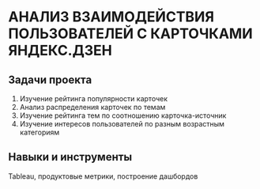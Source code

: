 # АНАЛИЗ ВЗАИМОДЕЙСТВИЯ ПОЛЬЗОВАТЕЛЕЙ С КАРТОЧКАМИ ЯНДЕКС.ДЗЕН

## Задачи проекта
1. Изучение рейтинга популярности карточек
2. Анализ распределения карточек по темам
3. Изучение рейтинга тем по соотношению карточка-источник
4. Изучение интересов пользователей по разным возрастным категориям

## Навыки и инструменты
Tableau, продуктовые метрики, построение дашбордов
